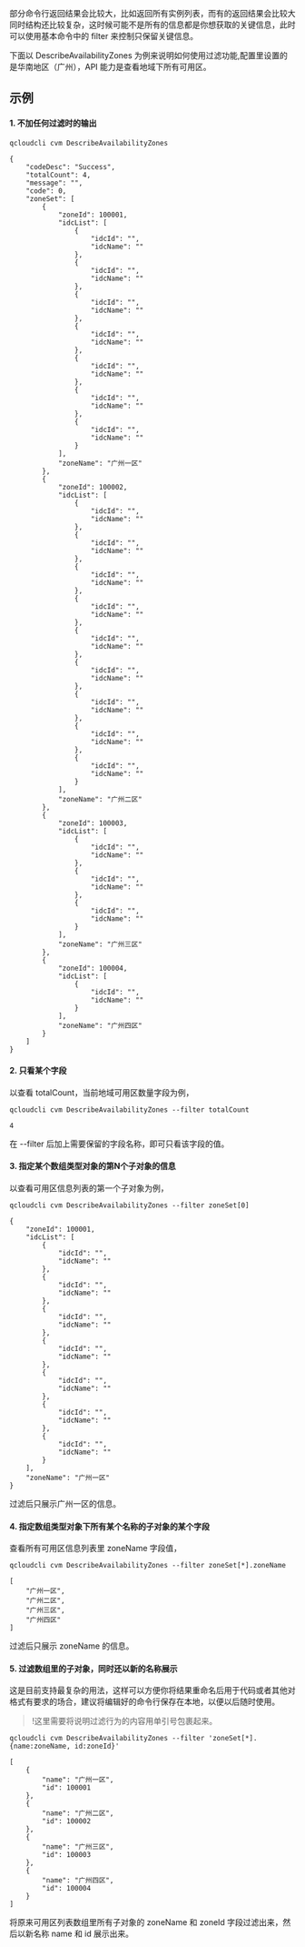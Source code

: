 部分命令行返回结果会比较大，比如返回所有实例列表，而有的返回结果会比较大同时结构还比较复杂，这时候可能不是所有的信息都是你想获取的关键信息，此时可以使用基本命令中的 filter 来控制只保留关键信息。

下面以 DescribeAvailabilityZones 为例来说明如何使用过滤功能,配置里设置的是华南地区（广州），API 能力是查看地域下所有可用区。

## 示例
#### 1. 不加任何过滤时的输出

```
qcloudcli cvm DescribeAvailabilityZones

{
    "codeDesc": "Success",
    "totalCount": 4,
    "message": "",
    "code": 0,
    "zoneSet": [
        {
            "zoneId": 100001,
            "idcList": [
                {
                    "idcId": "",
                    "idcName": ""
                },
                {
                    "idcId": "",
                    "idcName": ""
                },
                {
                    "idcId": "",
                    "idcName": ""
                },
                {
                    "idcId": "",
                    "idcName": ""
                },
                {
                    "idcId": "",
                    "idcName": ""
                },
                {
                    "idcId": "",
                    "idcName": ""
                },
                {
                    "idcId": "",
                    "idcName": ""
                }
            ],
            "zoneName": "广州一区"
        },
        {
            "zoneId": 100002,
            "idcList": [
                {
                    "idcId": "",
                    "idcName": ""
                },
                {
                    "idcId": "",
                    "idcName": ""
                },
                {
                    "idcId": "",
                    "idcName": ""
                },
                {
                    "idcId": "",
                    "idcName": ""
                },
                {
                    "idcId": "",
                    "idcName": ""
                },
                {
                    "idcId": "",
                    "idcName": ""
                },
                {
                    "idcId": "",
                    "idcName": ""
                },
                {
                    "idcId": "",
                    "idcName": ""
                },
                {
                    "idcId": "",
                    "idcName": ""
                }
            ],
            "zoneName": "广州二区"
        },
        {
            "zoneId": 100003,
            "idcList": [
                {
                    "idcId": "",
                    "idcName": ""
                },
                {
                    "idcId": "",
                    "idcName": ""
                },
                {
                    "idcId": "",
                    "idcName": ""
                }
            ],
            "zoneName": "广州三区"
        },
        {
            "zoneId": 100004,
            "idcList": [
                {
                    "idcId": "",
                    "idcName": ""
                }
            ],
            "zoneName": "广州四区"
        }
    ]
}
```
#### 2. 只看某个字段

以查看 totalCount，当前地域可用区数量字段为例，

```
qcloudcli cvm DescribeAvailabilityZones --filter totalCount

4
```

在 --filter 后加上需要保留的字段名称，即可只看该字段的值。

#### 3. 指定某个数组类型对象的第N个子对象的信息

以查看可用区信息列表的第一个子对象为例，

```
qcloudcli cvm DescribeAvailabilityZones --filter zoneSet[0]

{
    "zoneId": 100001,
    "idcList": [
        {
            "idcId": "",
            "idcName": ""
        },
        {
            "idcId": "",
            "idcName": ""
        },
        {
            "idcId": "",
            "idcName": ""
        },
        {
            "idcId": "",
            "idcName": ""
        },
        {
            "idcId": "",
            "idcName": ""
        },
        {
            "idcId": "",
            "idcName": ""
        },
        {
            "idcId": "",
            "idcName": ""
        }
    ],
    "zoneName": "广州一区"
}

```
过滤后只展示广州一区的信息。

#### 4. 指定数组类型对象下所有某个名称的子对象的某个字段

查看所有可用区信息列表里 zoneName 字段值，

```
qcloudcli cvm DescribeAvailabilityZones --filter zoneSet[*].zoneName

[
    "广州一区",
    "广州二区",
    "广州三区",
    "广州四区"
]

```
过滤后只展示 zoneName 的信息。

#### 5. 过滤数组里的子对象，同时还以新的名称展示

这是目前支持最复杂的用法，这样可以方便你将结果重命名后用于代码或者其他对格式有要求的场合，建议将编辑好的命令行保存在本地，以便以后随时使用。

>!这里需要将说明过滤行为的内容用单引号包裹起来。

```
qcloudcli cvm DescribeAvailabilityZones --filter 'zoneSet[*].{name:zoneName, id:zoneId}'

[
    {
        "name": "广州一区",
        "id": 100001
    },
    {
        "name": "广州二区",
        "id": 100002
    },
    {
        "name": "广州三区",
        "id": 100003
    },
    {
        "name": "广州四区",
        "id": 100004
    }
]

```

将原来可用区列表数组里所有子对象的 zoneName 和 zoneId 字段过滤出来，然后以新名称 name 和 id 展示出来。


